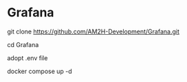 # Grafana

git clone https://github.com/AM2H-Development/Grafana.git

cd Grafana

adopt .env file

docker compose up -d

